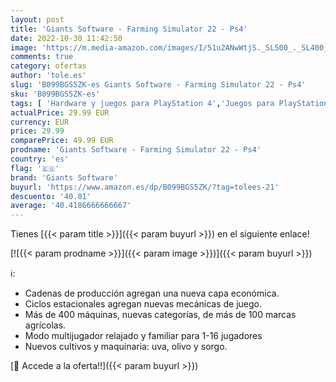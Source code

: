 ```yaml
---
layout: post
title: 'Giants Software - Farming Simulator 22 - Ps4'
date: 2022-10-30 11:42:50
image: 'https://m.media-amazon.com/images/I/51u2ANwWtjS._SL500_._SL400_.jpg'
comments: true
category: ofertas
author: 'tole.es'
slug: 'B099BGS5ZK-es Giants Software - Farming Simulator 22 - Ps4'
sku: 'B099BGS5ZK-es'
tags: [ 'Hardware y juegos para PlayStation 4','Juegos para PlayStation 4','Juguetes','Juguetes electrónicos','Juguetes y juegos','Videojuegos','Videojuegos para niños','giants software','ps4','🇪🇸', ]
actualPrice: 29.99 EUR
currency: EUR
price: 29.99
comparePrice: 49.99 EUR
prodname: 'Giants Software - Farming Simulator 22 - Ps4'
country: 'es'
flag: '🇪🇸'
brand: 'Giants Software'
buyurl: 'https://www.amazon.es/dp/B099BGS5ZK/?tag=tolees-21'
descuento: '40.01'
average: '40.4186666666667'
---
```


Tienes [{{< param title >}}]({{< param buyurl >}}) en el siguiente enlace!

[![{{< param prodname >}}]({{< param image >}})]({{< param buyurl >}})

ℹ️:

- Cadenas de producción agregan una nueva capa económica.
- Ciclos estacionales agregan nuevas mecánicas de juego.
- Más de 400 máquinas, nuevas categorías, de más de 100 marcas agrícolas.
- Modo multijugador relajado y familiar para 1-16 jugadores
- Nuevos cultivos y maquinaria: uva, olivo y sorgo.

[🛒 Accede a la oferta!!]({{< param buyurl >}})
